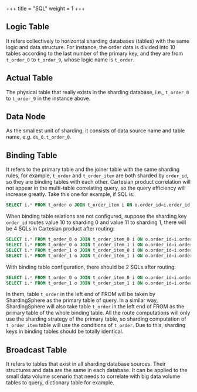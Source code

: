 +++
title = "SQL"
weight = 1
+++

## Logic Table

It refers collectively to horizontal sharding databases (tables) with the same logic and data structure. For instance, the order data is divided into 10 tables according to the last number of the primary key, and they are from `t_order_0` to `t_order_9`, whose logic name is `t_order`.

## Actual Table

The physical table that really exists in the sharding database, i.e., `t_order_0` to `t_order_9` in the instance above.

## Data Node

As the smallest unit of sharding, it consists of data source name and table name, e.g. `ds_0.t_order_0`.

## Binding Table

It refers to the primary table and the joiner table with the same sharding rules, for example, `t_order` and `t_order_item` are both sharded by `order_id`,  so they are binding tables with each other. Cartesian product correlation will not appear in the multi-table correlating query, so the query efficiency will increase greatly. Take this one for example, if SQL is:

```sql
SELECT i.* FROM t_order o JOIN t_order_item i ON o.order_id=i.order_id WHERE o.order_id in (10, 11);
```

When binding table relations are not configured, suppose the sharding key `order_id` routes value 10 to sharding 0 and value 11 to sharding 1, there will be 4 SQLs in Cartesian product after routing:

```sql
SELECT i.* FROM t_order_0 o JOIN t_order_item_0 i ON o.order_id=i.order_id WHERE o.order_id in (10, 11);
SELECT i.* FROM t_order_0 o JOIN t_order_item_1 i ON o.order_id=i.order_id WHERE o.order_id in (10, 11);
SELECT i.* FROM t_order_1 o JOIN t_order_item_0 i ON o.order_id=i.order_id WHERE o.order_id in (10, 11);
SELECT i.* FROM t_order_1 o JOIN t_order_item_1 i ON o.order_id=i.order_id WHERE o.order_id in (10, 11);
```

With binding table configuration, there should be 2 SQLs after routing:

```sql
SELECT i.* FROM t_order_0 o JOIN t_order_item_0 i ON o.order_id=i.order_id WHERE o.order_id in (10, 11);
SELECT i.* FROM t_order_1 o JOIN t_order_item_1 i ON o.order_id=i.order_id WHERE o.order_id in (10, 11);
```

In them, table `t_order` in the left end of FROM will be taken by ShardingSphere as the primary table of query. In a similar way, ShardingSphere will also take table `t_order` in the left end of FROM as the primary table of the whole binding table. All the route computations will only use the sharding strategy of the primary table, so sharding computation of `t_order_item` table will use the conditions of `t_order`. Due to this, sharding keys in binding tables should be totally identical.

## Broadcast Table

It refers to tables that exist in all sharding database sources. Their structures and data are the same in each database. It can be applied to the small data volume scenario that needs to correlate with big data volume tables to query, dictionary table for example.
